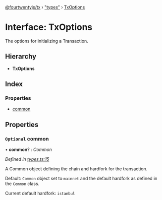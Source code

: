 [@fourtwentyjs/tx](../README.md) › ["types"](../modules/_types_.md) › [TxOptions](_types_.txoptions.md)

# Interface: TxOptions

The options for initializing a Transaction.

## Hierarchy

* **TxOptions**

## Index

### Properties

* [common](_types_.txoptions.md#optional-common)

## Properties

### `Optional` common

• **common**? : *Common*

*Defined in [types.ts:15](https://github.com/420integrated/fourtwentyjs-vm/blob/master/packages/tx/src/types.ts#L15)*

A Common object defining the chain and hardfork for the transaction.

Default: `Common` object set to `mainnet` and the default hardfork as defined in the `Common` class.

Current default hardfork: `istanbul`
